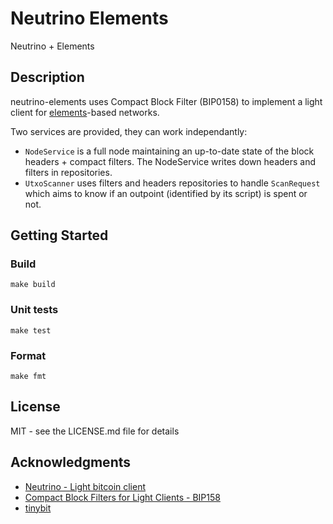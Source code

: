 # Neutrino Elements

Neutrino + Elements

## Description

neutrino-elements uses Compact Block Filter (BIP0158) to implement a light client for [elements](https://elementsproject.org/)-based networks.

Two services are provided, they can work independantly:
- `NodeService` is a full node maintaining an up-to-date state of the block headers + compact filters. The NodeService writes down headers and filters in repositories.
- `UtxoScanner` uses filters and headers repositories to handle `ScanRequest` which aims to know if an outpoint (identified by its script) is spent or not. 

## Getting Started

### Build

```
make build
```

### Unit tests

```
make test
```

### Format

```
make fmt
```

## License

MIT - see the LICENSE.md file for details

## Acknowledgments

* [Neutrino - Light bitcoin client](https://github.com/lightninglabs/neutrino)
* [Compact Block Filters for Light Clients - BIP158](https://github.com/bitcoin/bips/blob/master/bip-0158.mediawiki)
* [tinybit](https://github.com/Jeiwan/tinybit)

